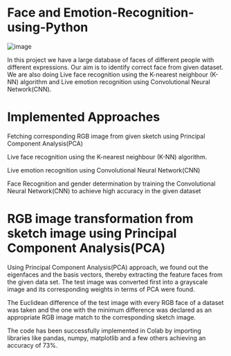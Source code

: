 # Face and Emotion-Recognition-using-Python

![image](https://user-images.githubusercontent.com/82361158/115289694-7d911000-a170-11eb-82fb-85d0638143e3.png)

In this project we have a large database of faces of different people with different expressions.  Our aim is to identify correct face from given dataset. We are also doing Live face recognition using the K-nearest neighbour (K-NN) algorithm and Live emotion recognition using Convolutional Neural Network(CNN).

# Implemented Approaches
Fetching corresponding RGB image from given sketch using Principal Component Analysis(PCA)

Live face recognition using the K-nearest neighbour (K-NN) algorithm.

Live emotion recognition using Convolutional Neural Network(CNN)

Face Recognition and gender determination by training the Convolutional Neural Network(CNN) to achieve high accuracy in the given dataset

# RGB image transformation from sketch image using Principal Component Analysis(PCA)

Using Principal Component Analysis(PCA) approach, we found out the eigenfaces and the basis vectors, thereby extracting the feature faces from the given data set.
The test image was converted first into a grayscale image and its corresponding weights in terms of PCA were found. 

The Euclidean difference of the test image with every RGB face of a dataset was taken and the one with the minimum difference was declared as an appropriate RGB image match to the corresponding sketch image.

The code has been successfully implemented in Colab by importing libraries like pandas, numpy, matplotlib and a few others achieving an accuracy of 73%.
